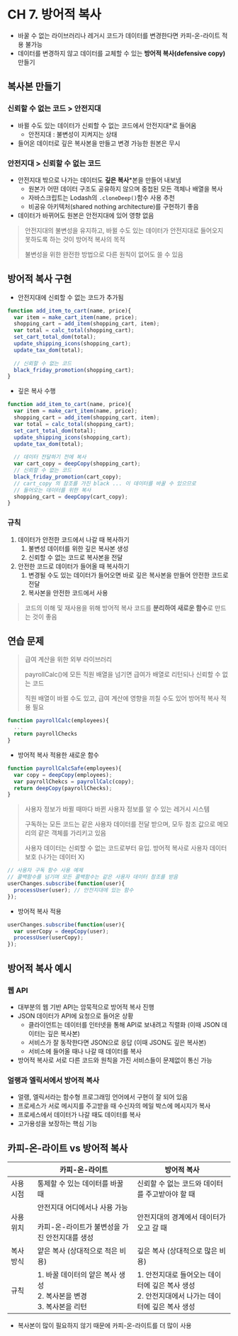 # CH 7. 방어적 복사

- 바꿀 수 없는 라이브러리나 레거시 코드가 데이터를 변경한다면 카피-온-라이트 적용 불가능
- 데이터를 변경하지 않고 데이터를 교체할 수 있는 **방어적 복사(defensive copy)** 만들기



## 복사본 만들기

### 신뢰할 수 없는 코드 > 안전지대 

- 바뀔 수도 있는 데이터가 신뢰할 수 없는 코드에서 안전지대*로 들어옴
  - 안전지대 : 불변성이 지켜지는 상태
- 들어온 데이터로 깊은 복사본을 만들고 변경 가능한 원본은 무시

### 안전지대 > 신뢰할 수 없는 코드

- 안전지대 밖으로 나가는 데이터도 **깊은 복사***본을 만들어 내보냄
  - 원본가 어떤 데이터 구조도 공유하지 않으며 중첩된 모든 객체나 배열을 복사
  - 자바스크립트는 Lodash의 `.cloneDeep()`함수 사용 추천
  - 비공유 아키텍처(shared nothing architecture)를 구현하기 좋음
- 데이터가 바뀌어도 원본은 안전지대에 있어 영향 없음

> 안전지대의 불변성을 유지하고, 바뀔 수도 있는 데이터가 안전지대로 들어오지 못하도록 하는 것이 방어적 복사의 목적
>
> 불변성을 위한 완전한 방법으로 다른 원칙이 없어도 쓸 수 있음



## 방어적 복사 구현

- 안전지대에 신뢰할 수 없는 코드가 추가됨

``` js
function add_item_to_cart(name, price){
  var item = make_cart_item(name, price);
  shopping_cart = add_item(shopping_cart, item);
  var total = calc_total(shopping_cart);
  set_cart_total_dom(total);
  update_shipping_icons(shopping_cart);
  update_tax_dom(total);
  
  // 신뢰할 수 없는 코드
  black_friday_promotion(shopping_cart);
}
```

- 깊은 복사 수행

``` js
function add_item_to_cart(name, price){
  var item = make_cart_item(name, price);
  shopping_cart = add_item(shopping_cart, item);
  var total = calc_total(shopping_cart);
  set_cart_total_dom(total);
  update_shipping_icons(shopping_cart);
  update_tax_dom(total);
  
  // 데이터 전달하기 전에 복사
  var cart_copy = deepCopy(shopping_cart);
  // 신뢰할 수 없는 코드
  black_friday_promotion(cart_copy);
  // cart_copy 의 참조를 가진 black ... 이 데이터를 바꿀 수 있으므로
  // 들어오는 데이터를 위한 복사
  shopping_cart = deepCopy(cart_copy);
}
```



### 규칙

1. 데이터가 안전한 코드에서 나갈 때 복사하기
   1. 불변성 데이터를 위한 깊은 복사본 생성
   2. 신뢰할 수 없는 코드로 복사본을 전달
2. 안전한 코드로 데이터가 들어올 때 복사하기
   1. 변경될 수도 있는 데이터가 들어오면 바로 깊은 복사본을 만들어 안전한 코드로 전달
   2. 복사본을 안전한 코드에서 사용



> 코드의 이해 및 재사용을 위해 방어적 복사 코드를 **분리하여 새로운 함수**로 만드는 것이 좋음



## 연습 문제

> 급여 계산을 위한 외부 라이브러리
>
> payrollCalc()에 모든 직원 배열을 넘기면 급여가 배열로 리턴되나 신뢰할 수 없는 코드
>
> 직원 배열이 바뀔 수도 있고, 급여 계산에 영향을 끼칠 수도 있어 방어적 복사 적용 필요

``` js
function payrollCalc(employees){
  ...
  return payrollChecks
}
```

- 방어적 복사 적용한 새로운 함수

``` js
function payrollCalcSafe(employees){
  var copy = deepCopy(employees);
  var payrollChekcs = payrollCalc(copy);
  return deepCopy(payrollChecks);
}
```



> 사용자 정보가 바뀔 때마다 바뀐 사용자 정보를 알 수 있는 레거시 시스템
>
> 구독하는 모든 코드는 같은 사용자 데이터를 전달 받으며, 모두 참조 값으로 메모리의 같은 객체를 가리키고 있음 
>
> 사용자 데이터는 신뢰할 수 없는 코드로부터 유입. 방어적 복사로 사용자 데이터 보호 (나가는 데이터 X)

``` js
// 사용자 구독 함수 사용 예제
// 콜백함수를 넘기며 모든 콜백함수는 같은 사용자 데이터 참조를 받음
userChanges.subscribe(function(user){
  processUser(user); // 안전지대에 있는 함수
});
```

- 방어적 복사 적용

``` js
userChanges.subscribe(function(user){
  var userCopy = deepCopy(user);
  processUser(userCopy);
});
```





## 방어적 복사 예시

### 웹 API

- 대부분의 웹 기반 API는 암묵적으로 방어적 복사 진행
- JSON 데이터가 API에 요청으로 들어온 상황
  - 클라이언트는 데이터를 인터넷을 통해 API로 보내려고 직렬화 (이때 JSON 데이터는 깊은 복사본)
  - 서비스가 잘 동작한다면 JSON으로 응답 (이때 JSON도 깊은 복사본)
  - 서비스에 들어올 때나 나갈 때 데이터를 복사
- 방어적 복사로 서로 다른 코드와 원칙을 가진 서비스들이 문제없이 통신 가능



### 얼랭과 엘릭서에서 방어적 복사

- 얼랭, 엘릭서라는 함수형 프로그래밍 언어에서 구현이 잘 되어 있음
- 프로세스가 서로 메시지를 주고받을 때 수신자의 메일 박스에 메시지가 복사
- 프로세스에서 데이터가 나갈 때도 데이터를 복사
- 고가용성을 보장하는 핵심 기능



## 카피-온-라이트 vs 방어적 복사

|           | 카피-온-라이트                                               | 방어적 복사                                                  |
| --------- | ------------------------------------------------------------ | ------------------------------------------------------------ |
| 사용 시점 | 통제할 수 있는 데이터를 바꿀 때                              | 신뢰할 수 없는 코드와 데이터를 주고받아야 할 때              |
| 사용 위치 | 안전지대 어디에서나 사용 가능<br /><br />카피-온-라이트가 불변성을 가진 안전지대를 생성 | 안전지대의 경계에서 데이터가 오고 갈 때                      |
| 복사 방식 | 얕은 복사 (상대적으로 적은 비용)                             | 깊은 복사 (상대적으로 많은 비용)                             |
| 규칙      | 1. 바꿀 데이터의 얕은 복사 생성<br />2. 복사본을 변경<br />3. 복사본을 리턴 | 1. 안전지대로 들어오는 데이터에 깊은 복사 생성<br />2. 안전지대에서 나가는 데이터에 깊은 복사 생성 |

- 복사본이 많이 필요하지 않기 때문에 카피-온-라이트를 더 많이 사용